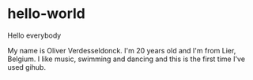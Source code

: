 # hello-world

Hello everybody

My name is Oliver Verdesseldonck. I'm 20 years old and I'm from Lier, Belgium.
I like music, swimming and dancing and this is the first time I've used gihub.
